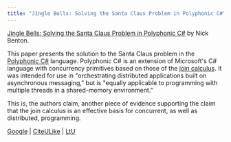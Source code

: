```yaml
---
title: "Jingle Bells: Solving the Santa Claus Problem in Polyphonic C#"
---
```


<a class="title" href="">Jingle Bells: Solving the Santa Claus Problem in Polyphonic C#</a> by Nick Benton.

This paper presents the solution to the Santa Claus problem in the <a
href="http://research.microsoft.com/~nick/polyphony/">Polyphonic C#</a>
language. Polyphonic C# is an extension of Microsoft's C# language with
concurrency primitives based on those of the <a
href="http://moscova.inria.fr/index.shtml">join calculus</a>. It was intended
for use in "orchestrating distributed applications built on asynchronous
messaging," but is "equally applicable to programming with multiple threads in
a shared-memory environment."

This is, the authors claim, another piece of evidence supporting the claim that
the join calculus is an effective basis for concurrent, as well as distributed,
programming.

<a href="http://scholar.google.com/scholar?cluster=8641565189116214780">Google</a> |
<a href="http://www.citeulike.org/article/556532">CiteULike</a> |
<a href="http://lambda-the-ultimate.org/node/479">LtU</a>
